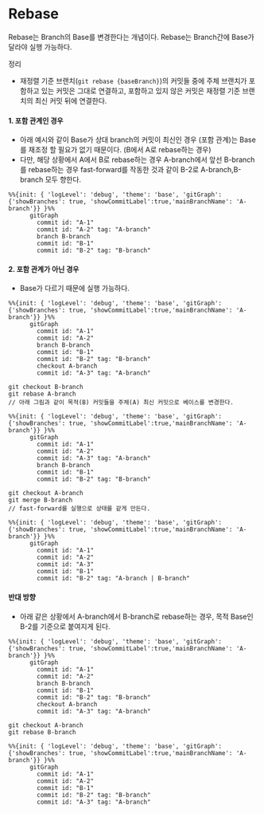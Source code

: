 # Rebase

Rebase는 Branch의 Base를 변경한다는 개념이다.
Rebase는 Branch간에 Base가 달라야 실행 가능하다.

정리

-   재정렬 기준 브랜치(`git rebase {baseBranch}`)의 커밋들 중에 주체 브랜치가 포함하고 있는 커밋은 그대로 연결하고, 포함하고 있지 않은 커밋은 재정렬 기준 브랜치의 최신 커밋 뒤에 연결한다.

#### 1. 포함 관계인 경우

-   아래 예시와 같이 Base가 상대 branch의 커밋이 최신인 경우 (포함 관계)는 Base를 재조정 할 필요가 없기 때문이다. (B에서 A로 rebase하는 경우)
-   다만, 해당 상황에서 A에서 B로 rebase하는 경우 A-branch에서 앞선 B-branch를 rebase하는 경우 fast-forward를 작동한 것과 같이 B-2로 A-branch,B-branch 모두 향한다.

```mermaid
%%{init: { 'logLevel': 'debug', 'theme': 'base', 'gitGraph': {'showBranches': true, 'showCommitLabel':true,'mainBranchName': 'A-branch'}} }%%
      gitGraph
        commit id: "A-1"
        commit id: "A-2" tag: "A-branch"
        branch B-branch
        commit id: "B-1"
        commit id: "B-2" tag: "B-branch"
```

#### 2. 포함 관계가 아닌 경우

-   Base가 다르기 때문에 실행 가능하다.

```mermaid
%%{init: { 'logLevel': 'debug', 'theme': 'base', 'gitGraph': {'showBranches': true, 'showCommitLabel':true,'mainBranchName': 'A-branch'}} }%%
      gitGraph
        commit id: "A-1"
        commit id: "A-2"
        branch B-branch
        commit id: "B-1"
        commit id: "B-2" tag: "B-branch"
        checkout A-branch
        commit id: "A-3" tag: "A-branch"
```

```
git checkout B-branch
git rebase A-branch
// 아래 그림과 같이 목적(B) 커밋들을 주체(A) 최신 커밋으로 베이스를 변경한다.
```

```mermaid
%%{init: { 'logLevel': 'debug', 'theme': 'base', 'gitGraph': {'showBranches': true, 'showCommitLabel':true,'mainBranchName': 'A-branch'}} }%%
      gitGraph
        commit id: "A-1"
        commit id: "A-2"
        commit id: "A-3" tag: "A-branch"
        branch B-branch
        commit id: "B-1"
        commit id: "B-2" tag: "B-branch"
```

```
git checkout A-branch
git merge B-branch
// fast-forward를 실행으로 상태를 같게 만든다.
```

```mermaid
%%{init: { 'logLevel': 'debug', 'theme': 'base', 'gitGraph': {'showBranches': true, 'showCommitLabel':true,'mainBranchName': 'A-branch'}} }%%
      gitGraph
        commit id: "A-1"
        commit id: "A-2"
        commit id: "A-3"
        commit id: "B-1"
        commit id: "B-2" tag: "A-branch | B-branch"
```

#### 반대 방향

-   아래 같은 상황에서 A-branch에서 B-branch로 rebase하는 경우, 목적 Base인 B-2를 기준으로 붙여지게 된다.

```mermaid
%%{init: { 'logLevel': 'debug', 'theme': 'base', 'gitGraph': {'showBranches': true, 'showCommitLabel':true,'mainBranchName': 'A-branch'}} }%%
      gitGraph
        commit id: "A-1"
        commit id: "A-2"
        branch B-branch
        commit id: "B-1"
        commit id: "B-2" tag: "B-branch"
        checkout A-branch
        commit id: "A-3" tag: "A-branch"
```

```
git checkout A-branch
git rebase B-branch
```

```mermaid
%%{init: { 'logLevel': 'debug', 'theme': 'base', 'gitGraph': {'showBranches': true, 'showCommitLabel':true,'mainBranchName': 'A-branch'}} }%%
      gitGraph
        commit id: "A-1"
        commit id: "A-2"
        commit id: "B-1"
        commit id: "B-2" tag: "B-branch"
        commit id: "A-3" tag: "A-branch"
```
